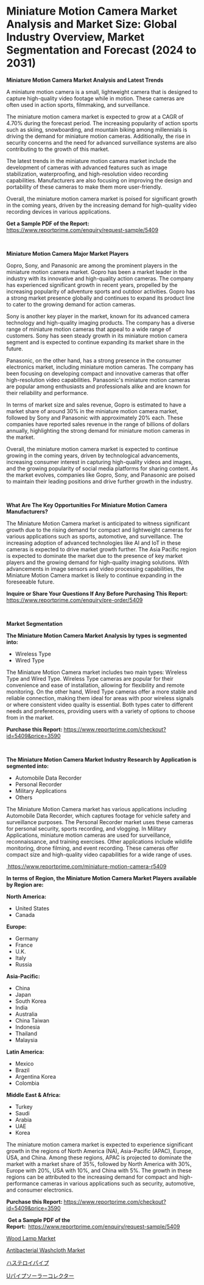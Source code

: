 <p><h1>Miniature Motion Camera Market Analysis and Market Size: Global Industry Overview, Market Segmentation and Forecast (2024 to 2031)</h1></p><p><strong>Miniature Motion Camera Market Analysis and Latest Trends</strong></p>
<p><p>A miniature motion camera is a small, lightweight camera that is designed to capture high-quality video footage while in motion. These cameras are often used in action sports, filmmaking, and surveillance.</p><p>The miniature motion camera market is expected to grow at a CAGR of 4.70% during the forecast period. The increasing popularity of action sports such as skiing, snowboarding, and mountain biking among millennials is driving the demand for miniature motion cameras. Additionally, the rise in security concerns and the need for advanced surveillance systems are also contributing to the growth of this market.</p><p>The latest trends in the miniature motion camera market include the development of cameras with advanced features such as image stabilization, waterproofing, and high-resolution video recording capabilities. Manufacturers are also focusing on improving the design and portability of these cameras to make them more user-friendly.</p><p>Overall, the miniature motion camera market is poised for significant growth in the coming years, driven by the increasing demand for high-quality video recording devices in various applications.</p></p>
<p><strong>Get a Sample PDF of the Report:&nbsp;</strong> <a href="https://www.reportprime.com/enquiry/request-sample/5409">https://www.reportprime.com/enquiry/request-sample/5409</a></p>
<p>&nbsp;</p>
<p><strong>Miniature Motion Camera Major Market Players</strong></p>
<p><p>Gopro, Sony, and Panasonic are among the prominent players in the miniature motion camera market. Gopro has been a market leader in the industry with its innovative and high-quality action cameras. The company has experienced significant growth in recent years, propelled by the increasing popularity of adventure sports and outdoor activities. Gopro has a strong market presence globally and continues to expand its product line to cater to the growing demand for action cameras.</p><p>Sony is another key player in the market, known for its advanced camera technology and high-quality imaging products. The company has a diverse range of miniature motion cameras that appeal to a wide range of customers. Sony has seen steady growth in its miniature motion camera segment and is expected to continue expanding its market share in the future.</p><p>Panasonic, on the other hand, has a strong presence in the consumer electronics market, including miniature motion cameras. The company has been focusing on developing compact and innovative cameras that offer high-resolution video capabilities. Panasonic's miniature motion cameras are popular among enthusiasts and professionals alike and are known for their reliability and performance.</p><p>In terms of market size and sales revenue, Gopro is estimated to have a market share of around 30% in the miniature motion camera market, followed by Sony and Panasonic with approximately 20% each. These companies have reported sales revenue in the range of billions of dollars annually, highlighting the strong demand for miniature motion cameras in the market.</p><p>Overall, the miniature motion camera market is expected to continue growing in the coming years, driven by technological advancements, increasing consumer interest in capturing high-quality videos and images, and the growing popularity of social media platforms for sharing content. As the market evolves, companies like Gopro, Sony, and Panasonic are poised to maintain their leading positions and drive further growth in the industry.</p></p>
<p>&nbsp;</p>
<p><strong>What Are The Key Opportunities For Miniature Motion Camera Manufacturers?</strong></p>
<p><p>The Miniature Motion Camera market is anticipated to witness significant growth due to the rising demand for compact and lightweight cameras for various applications such as sports, automotive, and surveillance. The increasing adoption of advanced technologies like AI and IoT in these cameras is expected to drive market growth further. The Asia Pacific region is expected to dominate the market due to the presence of key market players and the growing demand for high-quality imaging solutions. With advancements in image sensors and video processing capabilities, the Miniature Motion Camera market is likely to continue expanding in the foreseeable future.</p></p>
<p><strong>Inquire or Share Your Questions If Any Before Purchasing This Report:</strong> <a href="https://www.reportprime.com/enquiry/pre-order/5409">https://www.reportprime.com/enquiry/pre-order/5409</a></p>
<p>&nbsp;</p>
<p><strong>Market Segmentation</strong></p>
<p><strong>The Miniature Motion Camera Market Analysis by types is segmented into:</strong></p>
<p><ul><li>Wireless Type</li><li>Wired Type</li></ul></p>
<p><p>The Miniature Motion Camera market includes two main types: Wireless Type and Wired Type. Wireless Type cameras are popular for their convenience and ease of installation, allowing for flexibility and remote monitoring. On the other hand, Wired Type cameras offer a more stable and reliable connection, making them ideal for areas with poor wireless signals or where consistent video quality is essential. Both types cater to different needs and preferences, providing users with a variety of options to choose from in the market.</p></p>
<p><strong>Purchase this Report:&nbsp;</strong><a href="https://www.reportprime.com/checkout?id=5409&price=3590">https://www.reportprime.com/checkout?id=5409&price=3590</a></p>
<p>&nbsp;</p>
<p><strong>The Miniature Motion Camera Market Industry Research by Application is segmented into:</strong></p>
<p><ul><li>Automobile Data Recorder</li><li>Personal Recorder</li><li>Military Applications</li><li>Others</li></ul></p>
<p><p>The Miniature Motion Camera market has various applications including Automobile Data Recorder, which captures footage for vehicle safety and surveillance purposes. The Personal Recorder market uses these cameras for personal security, sports recording, and vlogging. In Military Applications, miniature motion cameras are used for surveillance, reconnaissance, and training exercises. Other applications include wildlife monitoring, drone filming, and event recording. These cameras offer compact size and high-quality video capabilities for a wide range of uses.</p></p>
<p><a href="https://www.reportprime.com/miniature-motion-camera-r5409">&nbsp;https://www.reportprime.com/miniature-motion-camera-r5409</a></p>
<p><strong>In terms of Region, the Miniature Motion Camera Market Players available by Region are:</strong></p>
<p>
    <p> <strong> North America: </strong>
        <ul>
            <li>United States</li>
            <li>Canada</li>
        </ul>
        </p> 
    <p> <strong> Europe: </strong>
        <ul>
            <li>Germany</li>
            <li>France</li>
            <li>U.K.</li>
            <li>Italy</li>
            <li>Russia</li>
        </ul>
        </p> 
    <p> <strong> Asia-Pacific: </strong>
        <ul>
            <li>China</li>
            <li>Japan</li>
            <li>South Korea</li>
            <li>India</li>
            <li>Australia</li>
            <li>China Taiwan</li>
            <li>Indonesia</li>
            <li>Thailand</li>
            <li>Malaysia</li>
        </ul>
        </p> 
    <p> <strong> Latin America: </strong>
        <ul>
            <li>Mexico</li>
            <li>Brazil</li>
            <li>Argentina Korea</li>
            <li>Colombia</li>
        </ul>
        </p> 
    <p> <strong> Middle East & Africa: </strong>
        <ul>
            <li>Turkey</li>
            <li>Saudi</li>
            <li>Arabia</li>
            <li>UAE</li>
            <li>Korea</li>
        </ul>
    </p>
    </p>
<p><p>The miniature motion camera market is expected to experience significant growth in the regions of North America (NA), Asia-Pacific (APAC), Europe, USA, and China. Among these regions, APAC is projected to dominate the market with a market share of 35%, followed by North America with 30%, Europe with 20%, USA with 10%, and China with 5%. The growth in these regions can be attributed to the increasing demand for compact and high-performance cameras in various applications such as security, automotive, and consumer electronics.</p></p>
<p><strong>Purchase this Report: </strong><a href="https://www.reportprime.com/checkout?id=5409&price=3590">https://www.reportprime.com/checkout?id=5409&price=3590</a></p>
<p>&nbsp;<strong>Get a Sample PDF of the Report:&nbsp;&nbsp;</strong><a href="https://www.reportprime.com/enquiry/request-sample/5409">https://www.reportprime.com/enquiry/request-sample/5409</a></p>
<p><strong></strong></p>
<p><p><a href="https://www.linkedin.com/pulse/wood-lamp-market-share-evolution-growth-trends-2024--v3xac">Wood Lamp Market</a></p><p><a href="https://www.linkedin.com/pulse/antibacterial-washcloth-market-size-reveals-best-marketing-wbiuc">Antibacterial Washcloth Market</a></p><p><a href="https://github.com/TysonKub/Market-Research-Report-List-1/blob/main/621101774134.md">ハステロイパイプ</a></p><p><a href="https://github.com/RaeJenkins1952/Market-Research-Report-List-1/blob/main/806610474133.md">Uパイプソーラーコレクター</a></p></p>